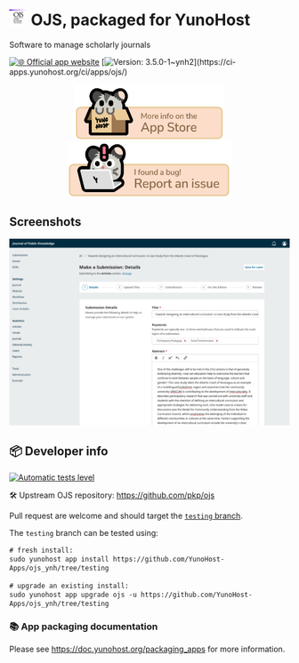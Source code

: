 <!--
N.B.: This README was automatically generated by <https://github.com/YunoHost/apps_tools/blob/main/readme_generator>
It shall NOT be edited by hand.
-->

<h1>
  <img src="https://raw.githubusercontent.com/YunoHost/apps/main/logos/ojs.png" width="32px" alt="Logo of OJS">
  OJS, packaged for YunoHost
</h1>

Software to manage scholarly journals

[![🌐 Official app website](https://img.shields.io/badge/Official_app_website-darkgreen?style=for-the-badge)](https://pkp.sfu.ca/software/ojs)
[![Version: 3.5.0-1~ynh2](https://img.shields.io/badge/Version-3.5.0--1~ynh2-rgb(18,138,11)?style=for-the-badge)](https://ci-apps.yunohost.org/ci/apps/ojs/)

<div align="center">
<a href="https://apps.yunohost.org/app/ojs"><img height="100px" src="https://github.com/YunoHost/yunohost-artwork/raw/refs/heads/main/badges/neopossum-badges/badge_more_info_on_the_appstore.svg"/></a>
<a href="https://github.com/YunoHost-Apps/ojs_ynh/issues"><img height="100px" src="https://github.com/YunoHost/yunohost-artwork/raw/refs/heads/main/badges/neopossum-badges/badge_report_an_issue.svg"/></a>
</div>


## Screenshots
![Screenshot of OJS](./doc/screenshots/screenshot.png)

## 📦 Developer info

[![Automatic tests level](https://apps.yunohost.org/badge/cilevel/ojs)](https://ci-apps.yunohost.org/ci/apps/ojs/)

🛠️ Upstream OJS repository: <https://github.com/pkp/ojs>

Pull request are welcome and should target the [`testing` branch](https://github.com/YunoHost-Apps/ojs_ynh/tree/testing).

The `testing` branch can be tested using:
```
# fresh install:
sudo yunohost app install https://github.com/YunoHost-Apps/ojs_ynh/tree/testing

# upgrade an existing install:
sudo yunohost app upgrade ojs -u https://github.com/YunoHost-Apps/ojs_ynh/tree/testing
```

### 📚 App packaging documentation

Please see <https://doc.yunohost.org/packaging_apps> for more information.
